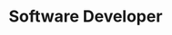 ---
name: Aaron Leitner
title: Software Developer
twitter: 
linkedin: aleitner 
1bgpic: /images/bg/photo4.jpg
pic: /images/team/Aaron.jpg
text: >
  Aaron Leitner is a software developer at the Penn Medicine Center for Health Care Innovation. In this role, Aaron works to improve and maintain the Way to Health platform. Prior to joining the team, Aaron worked for a number of startups specializing in web and mobile development. Aaron received his bachelor’s degree in environmental studies from Ursinus College and is currently working towards a Master’s in Health Informatics at Drexel University.
group: Engineering
---